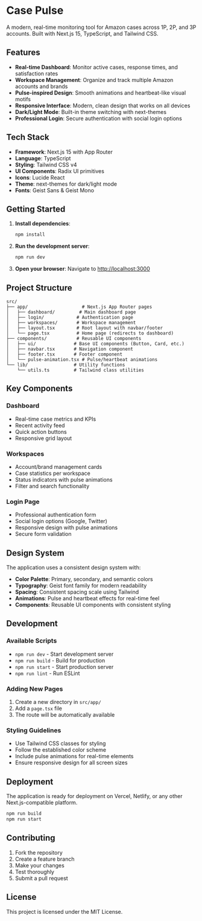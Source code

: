 # Case Pulse

A modern, real-time monitoring tool for Amazon cases across 1P, 2P, and 3P accounts. Built with Next.js 15, TypeScript, and Tailwind CSS.

## Features

- **Real-time Dashboard**: Monitor active cases, response times, and satisfaction rates
- **Workspace Management**: Organize and track multiple Amazon accounts and brands
- **Pulse-inspired Design**: Smooth animations and heartbeat-like visual motifs
- **Responsive Interface**: Modern, clean design that works on all devices
- **Dark/Light Mode**: Built-in theme switching with next-themes
- **Professional Login**: Secure authentication with social login options

## Tech Stack

- **Framework**: Next.js 15 with App Router
- **Language**: TypeScript
- **Styling**: Tailwind CSS v4
- **UI Components**: Radix UI primitives
- **Icons**: Lucide React
- **Theme**: next-themes for dark/light mode
- **Fonts**: Geist Sans & Geist Mono

## Getting Started

1. **Install dependencies**:
   ```bash
   npm install
   ```

2. **Run the development server**:
   ```bash
   npm run dev
   ```

3. **Open your browser**:
   Navigate to [http://localhost:3000](http://localhost:3000)

## Project Structure

```
src/
├── app/                    # Next.js App Router pages
│   ├── dashboard/         # Main dashboard page
│   ├── login/            # Authentication page
│   ├── workspaces/       # Workspace management
│   ├── layout.tsx        # Root layout with navbar/footer
│   └── page.tsx          # Home page (redirects to dashboard)
├── components/           # Reusable UI components
│   ├── ui/              # Base UI components (Button, Card, etc.)
│   ├── navbar.tsx       # Navigation component
│   ├── footer.tsx       # Footer component
│   └── pulse-animation.tsx # Pulse/heartbeat animations
└── lib/                 # Utility functions
    └── utils.ts         # Tailwind class utilities
```

## Key Components

### Dashboard
- Real-time case metrics and KPIs
- Recent activity feed
- Quick action buttons
- Responsive grid layout

### Workspaces
- Account/brand management cards
- Case statistics per workspace
- Status indicators with pulse animations
- Filter and search functionality

### Login Page
- Professional authentication form
- Social login options (Google, Twitter)
- Responsive design with pulse animations
- Secure form validation

## Design System

The application uses a consistent design system with:

- **Color Palette**: Primary, secondary, and semantic colors
- **Typography**: Geist font family for modern readability
- **Spacing**: Consistent spacing scale using Tailwind
- **Animations**: Pulse and heartbeat effects for real-time feel
- **Components**: Reusable UI components with consistent styling

## Development

### Available Scripts

- `npm run dev` - Start development server
- `npm run build` - Build for production
- `npm run start` - Start production server
- `npm run lint` - Run ESLint

### Adding New Pages

1. Create a new directory in `src/app/`
2. Add a `page.tsx` file
3. The route will be automatically available

### Styling Guidelines

- Use Tailwind CSS classes for styling
- Follow the established color scheme
- Include pulse animations for real-time elements
- Ensure responsive design for all screen sizes

## Deployment

The application is ready for deployment on Vercel, Netlify, or any other Next.js-compatible platform.

```bash
npm run build
npm run start
```

## Contributing

1. Fork the repository
2. Create a feature branch
3. Make your changes
4. Test thoroughly
5. Submit a pull request

## License

This project is licensed under the MIT License.
